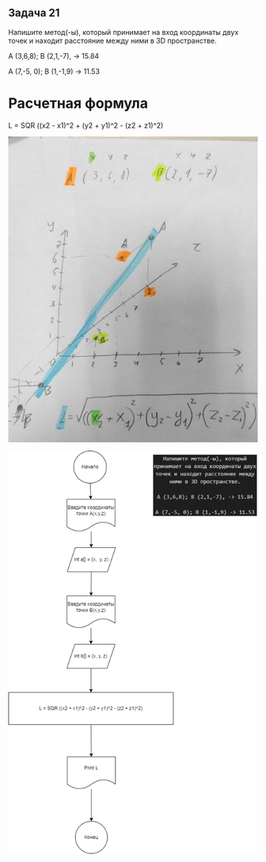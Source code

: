 ## Задача 21

Напишите метод(-ы), который принимает на вход координаты двух точек и находит расстояние между ними в 3D пространстве.

A (3,6,8); B (2,1,-7), -> 15.84

A (7,-5, 0); B (1,-1,9) -> 11.53



# Расчетная формула

L = SQR ((x2 - x1)^2 + (y2 + y1)^2 - (z2 + z1)^2)


![Координатные оси](/Homework/Homewotk_03/Ex021/image.jpg)

![Блок-схема](/Homework/Homewotk_03/Ex021/diagramma.drawio.png)